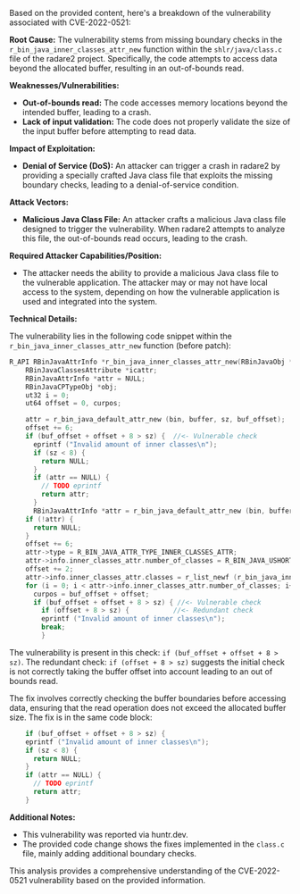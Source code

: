 Based on the provided content, here's a breakdown of the vulnerability associated with CVE-2022-0521:

**Root Cause:**
The vulnerability stems from missing boundary checks in the `r_bin_java_inner_classes_attr_new` function within the `shlr/java/class.c` file of the radare2 project. Specifically, the code attempts to access data beyond the allocated buffer, resulting in an out-of-bounds read.

**Weaknesses/Vulnerabilities:**
- **Out-of-bounds read:** The code accesses memory locations beyond the intended buffer, leading to a crash.
- **Lack of input validation:** The code does not properly validate the size of the input buffer before attempting to read data.

**Impact of Exploitation:**
- **Denial of Service (DoS):** An attacker can trigger a crash in radare2 by providing a specially crafted Java class file that exploits the missing boundary checks, leading to a denial-of-service condition.

**Attack Vectors:**
- **Malicious Java Class File:** An attacker crafts a malicious Java class file designed to trigger the vulnerability. When radare2 attempts to analyze this file, the out-of-bounds read occurs, leading to the crash.

**Required Attacker Capabilities/Position:**
- The attacker needs the ability to provide a malicious Java class file to the vulnerable application. The attacker may or may not have local access to the system, depending on how the vulnerable application is used and integrated into the system.

**Technical Details:**

The vulnerability lies in the following code snippet within the `r_bin_java_inner_classes_attr_new` function (before patch):

```c
R_API RBinJavaAttrInfo *r_bin_java_inner_classes_attr_new(RBinJavaObj *bin, ut8 *buffer, ut64 sz, ut64 buf_offset) {
    RBinJavaClassesAttribute *icattr;
    RBinJavaAttrInfo *attr = NULL;
    RBinJavaCPTypeObj *obj;
    ut32 i = 0;
    ut64 offset = 0, curpos;

    attr = r_bin_java_default_attr_new (bin, buffer, sz, buf_offset);
    offset += 6;
    if (buf_offset + offset + 8 > sz) {  //<- Vulnerable check
      eprintf ("Invalid amount of inner classes\n");
      if (sz < 8) {
        return NULL;
      }
      if (attr == NULL) {
        // TODO eprintf
        return attr;
      }
      RBinJavaAttrInfo *attr = r_bin_java_default_attr_new (bin, buffer, sz, buf_offset);
    if (!attr) {
      return NULL;
    }
    offset += 6;
    attr->type = R_BIN_JAVA_ATTR_TYPE_INNER_CLASSES_ATTR;
    attr->info.inner_classes_attr.number_of_classes = R_BIN_JAVA_USHORT (buffer, offset);
    offset += 2;
    attr->info.inner_classes_attr.classes = r_list_newf (r_bin_java_inner_classes_attr_entry_free);
    for (i = 0; i < attr->info.inner_classes_attr.number_of_classes; i++) {
      curpos = buf_offset + offset;
      if (buf_offset + offset + 8 > sz) { //<- Vulnerable check
        if (offset + 8 > sz) {           //<- Redundant check
        eprintf ("Invalid amount of inner classes\n");
        break;
        }
```

The vulnerability is present in this check: `if (buf_offset + offset + 8 > sz)`. The redundant check: `if (offset + 8 > sz)` suggests the initial check is not correctly taking the buffer offset into account leading to an out of bounds read.

The fix involves correctly checking the buffer boundaries before accessing data, ensuring that the read operation does not exceed the allocated buffer size.
The fix is in the same code block:
```c
    if (buf_offset + offset + 8 > sz) {
    eprintf ("Invalid amount of inner classes\n");
    if (sz < 8) {
      return NULL;
    }
    if (attr == NULL) {
      // TODO eprintf
      return attr;
    }
```
**Additional Notes:**

- This vulnerability was reported via huntr.dev.
- The provided code change shows the fixes implemented in the `class.c` file, mainly adding additional boundary checks.

This analysis provides a comprehensive understanding of the CVE-2022-0521 vulnerability based on the provided information.
